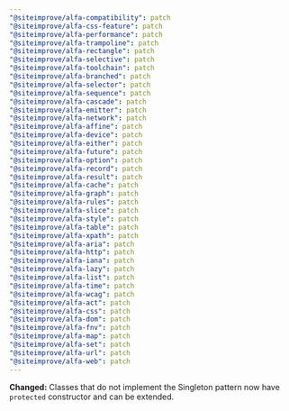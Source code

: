 ```yaml
---
"@siteimprove/alfa-compatibility": patch
"@siteimprove/alfa-css-feature": patch
"@siteimprove/alfa-performance": patch
"@siteimprove/alfa-trampoline": patch
"@siteimprove/alfa-rectangle": patch
"@siteimprove/alfa-selective": patch
"@siteimprove/alfa-toolchain": patch
"@siteimprove/alfa-branched": patch
"@siteimprove/alfa-selector": patch
"@siteimprove/alfa-sequence": patch
"@siteimprove/alfa-cascade": patch
"@siteimprove/alfa-emitter": patch
"@siteimprove/alfa-network": patch
"@siteimprove/alfa-affine": patch
"@siteimprove/alfa-device": patch
"@siteimprove/alfa-either": patch
"@siteimprove/alfa-future": patch
"@siteimprove/alfa-option": patch
"@siteimprove/alfa-record": patch
"@siteimprove/alfa-result": patch
"@siteimprove/alfa-cache": patch
"@siteimprove/alfa-graph": patch
"@siteimprove/alfa-rules": patch
"@siteimprove/alfa-slice": patch
"@siteimprove/alfa-style": patch
"@siteimprove/alfa-table": patch
"@siteimprove/alfa-xpath": patch
"@siteimprove/alfa-aria": patch
"@siteimprove/alfa-http": patch
"@siteimprove/alfa-iana": patch
"@siteimprove/alfa-lazy": patch
"@siteimprove/alfa-list": patch
"@siteimprove/alfa-time": patch
"@siteimprove/alfa-wcag": patch
"@siteimprove/alfa-act": patch
"@siteimprove/alfa-css": patch
"@siteimprove/alfa-dom": patch
"@siteimprove/alfa-fnv": patch
"@siteimprove/alfa-map": patch
"@siteimprove/alfa-set": patch
"@siteimprove/alfa-url": patch
"@siteimprove/alfa-web": patch
---
```


**Changed:** Classes that do not implement the Singleton pattern now have `protected` constructor and can be extended.
